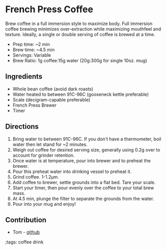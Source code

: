 # French Press Coffee

Brew coffee in a full immersion style to maximize body. Full immersion coffee brewing minimizes over-extraction while maximizing mouthfeel and texture. Ideally, a single or double serving of coffee is brewed at a time.

- Prep time: ~2 min
- Brew time: ~4.5 min
- Servings:  Variable
- Brew Ratio: 1g coffee:15g water (20g:300g for single 10oz. mug)

## Ingredients

- Whole bean coffee (avoid dark roasts)
- Water heated to between 91C-96C (gooseneck kettle preferable)
- Scale (decigram-capable preferable)
- French Press Brewer
- Timer

## Directions

1. Bring water to between 91C-96C. If you don't have a thermometer, boil water then let stand for ~2 minutes.
2. Weigh out coffee for desired serving size, generally using 0.2g over to account for grinder retention.
3. Once water is at temperature, pour into brewer and to preheat the brewer. 
4. Pour this preheat water into drinking vessel to preheat it.
5. Grind coffee. 1-1.2&#956;m.
6. Add coffee to brewer, settle grounds into a flat bed. Tare your scale.
7. Start your timer, then pour evenly over the coffee to your total brew mass.
8. At 4.5 min, plunge the filter to separate the grounds from the water.
9. Pour into your mug and enjoy!

## Contribution

- Tom - [github](https://github.com/TopDownTom/coffeeProjects/tree/master/grindSize/ek43Calibration)

;tags: coffee drink
